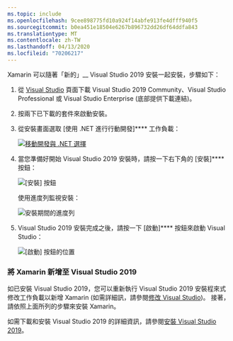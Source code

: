 ```yaml
---
ms.topic: include
ms.openlocfilehash: 9cee898775fd10a924f14abfe913fe4dfff940f5
ms.sourcegitcommit: b0ea451e18504e6267b896732dd26df64ddfa843
ms.translationtype: MT
ms.contentlocale: zh-TW
ms.lasthandoff: 04/13/2020
ms.locfileid: "70206217"
---
```

Xamarin 可以隨著「新的」__ Visual Studio 2019 安裝一起安裝，步驟如下：

1. 從 [Visual Studio](https://visualstudio.microsoft.com/vs/) 頁面下載 Visual Studio 2019 Community、Visual Studio Professional 或 Visual Studio Enterprise (底部提供下載連結)。

2. 按兩下已下載的套件來啟動安裝。

3. 從安裝畫面選取 [使用 .NET 進行行動開發]**** 工作負載：

    [![移動開發與 .NET 選擇](~/get-started/installation/windows-images/vs2019-mobile-dev-workload-sml.png)](~/get-started/installation/windows-images/vs2019-mobile-dev-workload.png#lightbox)

4. 當您準備好開始 Visual Studio 2019 安裝時，請按一下右下角的 [安裝]**** 按鈕：

    ![[安裝] 按鈕](~/get-started/installation/windows-images/vs2019-click-install.png)

   使用進度列監視安裝：

    ![安裝期間的進度列](~/get-started/installation/windows-images/vs2019-progress-bars.png)

5. Visual Studio 2019 安裝完成之後，請按一下 [啟動]**** 按鈕來啟動 Visual Studio：

    ![[啟動] 按鈕的位置](~/get-started/installation/windows-images/vs2019-launch.png)

<a name="vs2019" />

### <a name="adding-xamarin-to-visual-studio-2019"></a>將 Xamarin 新增至 Visual Studio 2019

如已安裝 Visual Studio 2019，您可以重新執行 Visual Studio 2019 安裝程來式修改工作負載以新增 Xamarin (如需詳細訊，請參閱[修改 Visual Studio](https://docs.microsoft.com/visualstudio/install/modify-visual-studio))。 接著，請依照上面所列的步驟來安裝 Xamarin。

如需下載和安裝 Visual Studio 2019 的詳細資訊，請參閱[安裝 Visual Studio 2019](https://docs.microsoft.com/visualstudio/install/install-visual-studio)。
